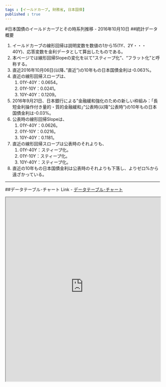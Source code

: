 ```yaml
--- 
tags : [イールドカーブ, 財務省, 日本国債] 
published : true
---
```

#日本国債のイールドカーブとその時系列推移 - 2016年10月10日
##統計データ概要

1. イールドカーブの線形回帰は説明変数を数値の1から15(1Y、2Y・・・40Y)、応答変数を金利データとして算出したものである。
1. 本ページでは線形回帰Slopeの変化を以て“スティープ化”、“フラット化”と呼称する。
1. 直近2016年10月06日(以降、”直近”)の10年もの日本国債金利は-0.063%。
1. 直近の線形回帰スロープは、
	1. 01Y-40Y：0.0654。
	1. 01Y-10Y：0.0241。
	1. 10Y-40Y：0.1209。
1. 2016年9月21日、日本銀行による”金融緩和強化のための新しい枠組み：「長短金利操作付き量的・質的金融緩和」”公表時(以降”公表時”)の10年もの日本国債金利は-0.03%。
1. 公表時の線形回帰Slopeは、
	1. 01Y-40Y：0.0626。
	1. 01Y-10Y：0.0216。
	1. 10Y-40Y：0.1181。
1. 直近の線形回帰スロープは公表時のそれよりも、
	1. 01Y-40Y：スティープ化。
	1. 01Y-10Y：スティープ化。
	1. 10Y-40Y：スティープ化。
1. 直近の10年もの日本国債金利は公表時のそれよりも下落し、よりゼロ%から遠ざかっている。



***
	
##データテーブル･チャート
Link - [データテーブル･チャート](http://knowledgevault.saecanet.com/charts/am-consulting.co.jp-20161010065816.html)
<iframe src="http://knowledgevault.saecanet.com/charts/am-consulting.co.jp-20161010065816.html" width="100%" height="600px"></iframe>